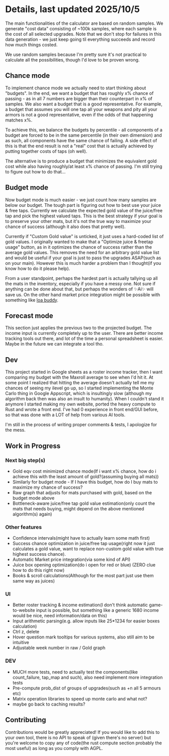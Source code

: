 # Details, last updated 2025/10/5

The main functionalities of the calculator are based on random samples. We generate "cost data" consisting of ~100k samples, where each sample is the cost of all selected upgrades. Note that we don't stop for failures in this data generation - we just keep going til everything succeeds and record how much things costed.

We use random samples because I'm pretty sure it's not practical to calculate all the possibilities, though I'd love to be proven wrong.

## Chance mode

To implement chance mode we actually need to start thinking about "budgets". In the end, we want a budget that has roughly x% chance of passing - as in all 7 numbers are bigger than their counterpart in x% of samples. We also want a budget that is a good representative. For example, a budget that assumes you will one tap all your weapons and pity all your armors is not a good representative, even if the odds of that happening matches x%.  

To achieve this, we balance the budgets by percentile - all components of a budget are forced to be in the same percentile (in their own dimension) and as such, all components have the same chance of failing. A side effect of this is that the end result is not a "real" cost that is actually achieved by putting together costs of taps (oh well).

The alternative is to produce a budget that minimizes the equivalent gold cost while also having roughly/at least x% chance of passing. I'm still trying to figure out how to do that...

## Budget mode

Now budget mode is much easier - we just count how many samples are below our budget. The tough part is figuring out how to best use your juice & free taps. Currently we calculate the expected gold value of the juice/free tap and pick the highest valued taps. This is the best strategy if your goal is to preserve your other mats, but it's not the true way to maximize your chance of success (although it also does that pretty well).

Currently if "Custom Gold value" is unticked, it just uses a hard-coded list of gold values. I originally wanted to make that a "Optimize juice & freetap usage" button, as in it optimizes the chance of success rather than the average gold values. This removes the need for an arbitrary gold value list and would be useful if your goal is just to pass the upgrades ASAP(such as on your main). However this is much harder a problem than I thought(if you know how to do it please help).

From a user standpoint, perhaps the hardest part is actually tallying up all the mats in the inventory, especially if you have a messy one. Not sure if anything can be done about that, but perhaps the wonders of ✨Ai✨ will save us. On the other hand market price integration might be possible with something like [loa buddy](https://www.reddit.com/r/lostarkgame/comments/1ly5qjv/loa_buddy_is_now_out_marketdata_calculator_tools/).

## Forecast mode

This section just applies the previous two to the projected budget. The income input is currently completely up to the user. There are better income tracking tools out there, and lot of the time a personal spreadsheet is easier. Maybe in the future we can integrate a tool tho.

## Dev

This project started in Google sheets as a roster income tracker, then I want comparing my budget with the Maxroll average to see when I'd hit it. At some point I realized that hitting the average doesn't actually tell me my chances of seeing my ilevel go up, so I started implementing the Monte Carlo thing in Google Appscript, which is insultingly slow (although my algorithm back then was also an insult to humanity). When I couldn't stand it anymore I started making my own website, ported the heavy compute to Rust and wrote a front end. I've had 0 experience in front end/GUI before, so that was done with a LOT of help from various AI tools.

I'm still in the process of writing proper comments & tests, I apologize for the mess.

## Work in Progress

### Next big step(s)

- Gold eqv cost minimized chance mode(If i want x% chance, how do i achieve this with the least amount of gold?(assuming buying all mats))
- Similarly for budget mode - If I have this budget, how do I buy mats to maximize my chance of success?
- Raw graph that adjusts for mats purchased with gold, based on the budget mode above
- Bottleneck-aware juice/free tap gold value estimation(only count the mats that needs buying, might depend on the above mentioned algorithm(s) again)

### Other features

- Confidence intervals(might have to actually learn some math first)
- Success chance optimization in juice/free tap usage(right now it just calculates a gold value, want to replace non-custom gold value with true highest success chance).
- Automatic Market price integration(via some kind of API)
- Juice box opening optimization(do i open for red or blue) (ZERO clue how to do this right now)
- Books & scroll calculations(Although for the most part just use them same way as juices)

### UI

- Better roster tracking & income estimation(I don't think automatic game-to-website input is possible, but something like a generic 1680 income would be nice, need information/data on this)
- Input arithmetic parsing(e.g. allow inputs like 25*1234 for easier boxes calculation)
- Ctrl z, delete
- Hover question mark tooltips for various systems, also still aim to be intuitive
- Adjustable week number in raw / Gold graph

### DEV

- MUCH more tests, need to actually test the components(like count_failure, tap_map and such), also need implement more integration tests
- Pre-compute prob_dist of groups of upgrades(such as +n all 5 armours etc)
- Matrix operation libraries to speed up monte carlo and what not?
- maybe go back to caching results?

## Contributing

Contributions would be greatly appreciated! If you would like to add this to your own tool, there is no API to speak of (given there's no server) but you're welcome to copy any of code(the rust compute section probably the most useful) as long as you comply with AGPL.
